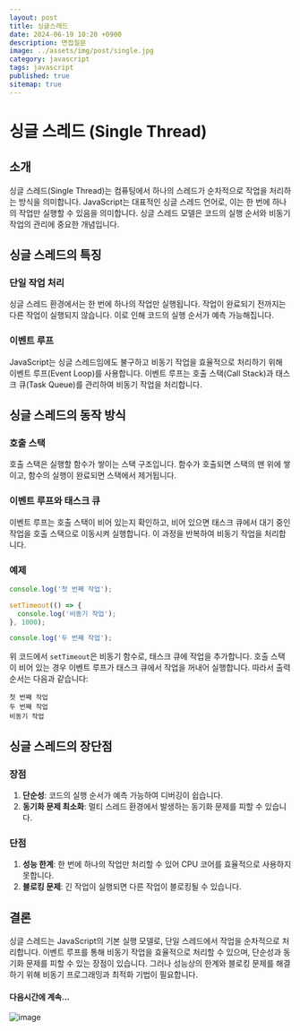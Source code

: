 ```yaml
---
layout: post
title: 싱글스레드
date: 2024-06-19 10:20 +0900
description: 면접질문
image: ../assets/img/post/single.jpg
category: javascript
tags: javascript 
published: true
sitemap: true
---
```



# 싱글 스레드 (Single Thread)

## 소개

싱글 스레드(Single Thread)는 컴퓨팅에서 하나의 스레드가 순차적으로 작업을 처리하는 방식을 의미합니다. JavaScript는 대표적인 싱글 스레드 언어로, 이는 한 번에 하나의 작업만 실행할 수 있음을 의미합니다. 싱글 스레드 모델은 코드의 실행 순서와 비동기 작업의 관리에 중요한 개념입니다.

## 싱글 스레드의 특징

### 단일 작업 처리

싱글 스레드 환경에서는 한 번에 하나의 작업만 실행됩니다. 작업이 완료되기 전까지는 다른 작업이 실행되지 않습니다. 이로 인해 코드의 실행 순서가 예측 가능해집니다.

### 이벤트 루프

JavaScript는 싱글 스레드임에도 불구하고 비동기 작업을 효율적으로 처리하기 위해 이벤트 루프(Event Loop)를 사용합니다. 이벤트 루프는 호출 스택(Call Stack)과 태스크 큐(Task Queue)를 관리하여 비동기 작업을 처리합니다.

## 싱글 스레드의 동작 방식

### 호출 스택

호출 스택은 실행할 함수가 쌓이는 스택 구조입니다. 함수가 호출되면 스택의 맨 위에 쌓이고, 함수의 실행이 완료되면 스택에서 제거됩니다.

### 이벤트 루프와 태스크 큐

이벤트 루프는 호출 스택이 비어 있는지 확인하고, 비어 있으면 태스크 큐에서 대기 중인 작업을 호출 스택으로 이동시켜 실행합니다. 이 과정을 반복하여 비동기 작업을 처리합니다.

### 예제

```javascript
console.log('첫 번째 작업');

setTimeout(() => {
  console.log('비동기 작업');
}, 1000);

console.log('두 번째 작업');
```

위 코드에서 `setTimeout`은 비동기 함수로, 태스크 큐에 작업을 추가합니다. 호출 스택이 비어 있는 경우 이벤트 루프가 태스크 큐에서 작업을 꺼내어 실행합니다. 따라서 출력 순서는 다음과 같습니다:

```
첫 번째 작업
두 번째 작업
비동기 작업
```

## 싱글 스레드의 장단점

### 장점

1. **단순성**: 코드의 실행 순서가 예측 가능하여 디버깅이 쉽습니다.
2. **동기화 문제 최소화**: 멀티 스레드 환경에서 발생하는 동기화 문제를 피할 수 있습니다.

### 단점

1. **성능 한계**: 한 번에 하나의 작업만 처리할 수 있어 CPU 코어를 효율적으로 사용하지 못합니다.
2. **블로킹 문제**: 긴 작업이 실행되면 다른 작업이 블로킹될 수 있습니다.

## 결론

싱글 스레드는 JavaScript의 기본 실행 모델로, 단일 스레드에서 작업을 순차적으로 처리합니다. 이벤트 루프를 통해 비동기 작업을 효율적으로 처리할 수 있으며, 단순성과 동기화 문제를 피할 수 있는 장점이 있습니다. 그러나 성능상의 한계와 블로킹 문제를 해결하기 위해 비동기 프로그래밍과 최적화 기법이 필요합니다.

#### 다음시간에 계속...
![image](https://github.com/nicejmp1/nicejmp1.github.io/assets/163364733/90a41f22-19d3-4d17-b649-016d5880fa98)